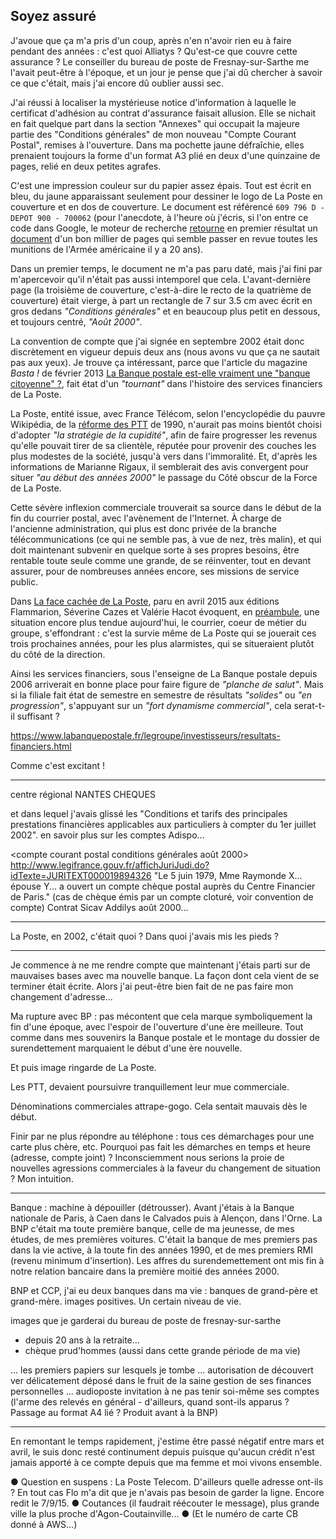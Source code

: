 ## Soyez assuré

J'avoue que ça m'a pris d'un coup, après n'en n'avoir rien eu à faire pendant des années : c'est quoi Alliatys ? Qu'est-ce que couvre cette assurance ? Le conseiller du bureau de poste de Fresnay-sur-Sarthe me l'avait peut-être à l'époque, et un jour je pense que j'ai dû chercher à savoir ce que c'était, mais j'ai encore dû oublier aussi sec.

J'ai réussi à localiser la mystérieuse notice d'information à laquelle le certificat d'adhésion au contrat d'assurance faisait allusion. Elle se nichait en fait quelque part dans la section "Annexes" qui occupait la majeure partie des "Conditions générales" de mon nouveau "Compte Courant Postal", remises à l'ouverture. Dans ma pochette jaune défraîchie, elles prenaient toujours la forme d'un format A3 plié en deux d'une quinzaine de pages, relié en deux petites agrafes.

C'est une impression couleur sur du papier assez épais. Tout est écrit en bleu, du jaune apparaissant seulement pour dessiner le logo de La Poste en couverture et en dos de couverture. Le document est référencé `609 796 D - DEPOT 900 - 700062` (pour l'anecdote, à l'heure où j'écris, si l'on entre ce code dans Google, le moteur de recherche [retourne][1] en premier résultat un [document][2] d'un bon millier de pages qui semble passer en revue toutes les munitions de l'Armée américaine il y a 20 ans).

[1]: https://www.google.fr/search?q=609+796+D+-+DEPOT+900+-+700062
[2]: http://docslide.us/documents/tm-43-0001-28-army-ammunition.html

Dans un premier temps, le document ne m'a pas paru daté, mais j'ai fini par m'apercevoir qu'il n'était pas aussi intemporel que cela. L'avant-dernière page (la troisième de couverture, c'est-à-dire le recto de la quatrième de couverture) était vierge, à part un rectangle de 7 sur 3.5 cm avec écrit en gros dedans *"Conditions générales"* et en beaucoup plus petit en dessous, et toujours centré, *"Août 2000"*.

La convention de compte que j'ai signée en septembre 2002 était donc discrètement en vigueur depuis deux ans (nous avons vu que ça ne sautait pas aux yeux). Je trouve ça intéressant, parce que l'article du magazine *Basta !* de février 2013 [La Banque postale est-elle vraiment une "banque citoyenne" ?][3], fait état d'un *"tournant"* dans l'histoire des services financiers de La Poste.

[3]: http://www.bastamag.net/La-Banque-postale-est-elle

La Poste, entité issue, avec France Télécom, selon l'encyclopédie du pauvre Wikipédia, de la [réforme des PTT][4] de 1990, n'aurait pas moins bientôt choisi d'adopter *"la stratégie de la cupidité"*, afin de faire progresser les revenus qu'elle pouvait tirer de sa clientèle, réputée pour provenir des couches les plus modestes de la société, jusqu'à vers dans l'immoralité. Et, d'après les informations de Marianne Rigaux, il semblerait des avis convergent pour situer *"au début des années 2000"* le passage du Côté obscur de la Force de La Poste.

Cette sévère inflexion commerciale trouverait sa source dans le début de la fin du courrier postal, avec l'avènement de l'Internet. À charge de l'ancienne administration, qui plus est donc privée de la branche télécommunications (ce qui ne semble pas, à vue de nez, très malin), et qui doit maintenant subvenir en quelque sorte à ses propres besoins, être rentable toute seule comme une grande, de se réinventer, tout en devant assurer, pour de nombreuses années encore, ses missions de service public.

Dans [La face cachée de La Poste][4], paru en avril 2015 aux éditions Flammarion, Séverine Cazes et Valérie Hacot évoquent, en [préambule][5], une situation encore plus tendue aujourd'hui, le courrier, coeur de métier du groupe, s'effondrant : c'est la survie même de La Poste qui se jouerait ces trois prochaines années, pour les plus alarmistes, qui se situeraient plutôt du côté de la direction.

[4]: http://www.amazon.fr/gp/product/2081314509/ref=as_li_tl?ie=UTF8&camp=1642&creative=19458&creativeASIN=2081314509&linkCode=as2&tag=fbenoiton-21
[5]: https://books.google.fr/books?id=yNK4BwAAQBAJ&lpg=PT6&dq=la%20face%20cach%C3%A9e%20de%20la%20poste%20prologue&hl=fr&pg=PT6#v=onepage&q=la%20face%20cach%C3%A9e%20de%20la%20poste%20prologue&f=false

Ainsi les services financiers, sous l'enseigne de La Banque postale depuis 2006 arriverait en bonne place pour faire figure de *"planche de salut"*. Mais si la filiale fait état de semestre en semestre de résultats *"solides"* ou *"en progression"*, s'appuyant sur un *"fort dynamisme commercial"*, cela serat-t-il suffisant ?

https://www.labanquepostale.fr/legroupe/investisseurs/resultats-financiers.html

Comme c'est excitant !

***

centre régional NANTES CHEQUES

et dans lequel j'avais glissé les "Conditions et tarifs des principales prestations financières applicables aux particuliers à compter du 1er juillet 2002". en savoir plus sur les comptes Adispo...

<compte courant postal conditions générales août 2000>
http://www.legifrance.gouv.fr/affichJuriJudi.do?idTexte=JURITEXT000019894326
"Le 5 juin 1979, Mme Raymonde X... épouse Y... a ouvert un compte chèque postal auprès du Centre Financier de Paris."
(cas de chèque émis par un compte cloturé, voir convention de compte) 
Contrat Sicav Addilys août 2000...

***

La Poste, en 2002, c'était quoi ? Dans quoi j'avais mis les pieds ?

***

Je commence à ne me rendre compte que maintenant j'étais parti sur de mauvaises bases avec ma nouvelle banque. La façon dont cela vient de se terminer était écrite. Alors j'ai peut-être bien fait de ne pas faire mon changement d'adresse...

Ma rupture avec BP : pas mécontent que cela marque symboliquement la fin d'une époque, avec l'espoir de l'ouverture d'une ère meilleure. Tout comme dans mes souvenirs la Banque postale et le montage du dossier de surendettement marquaient le début d'une ère nouvelle.

Et puis image ringarde de La Poste.

Les PTT, devaient poursuivre tranquillement leur mue commerciale. 

Dénominations commerciales attrape-gogo. Cela sentait mauvais dès le début.

Finir par ne plus répondre au téléphone : tous ces démarchages pour une carte plus chère, etc. Pourquoi pas fait les démarches en temps et heure (adresse, compte joint) ? Inconsciemment nous serions la proie de nouvelles agressions commerciales à la faveur du changement de situation ? Mon intuition.

***

Banque : machine à dépouiller (détrousser). Avant j'étais à la Banque nationale de Paris, à Caen dans le Calvados puis à Alençon, dans l'Orne. La BNP c'était ma toute première banque, celle de ma jeunesse, de mes études, de mes premières voitures. C'était la banque de mes premiers pas dans la vie active, à la toute fin des années 1990, et de mes premiers RMI (revenu minimum d'insertion). Les affres du surendemettement ont mis fin à notre relation bancaire dans la première moitié des années 2000.

BNP et CCP, j'ai eu deux banques dans ma vie : banques de grand-père et grand-mère. images positives. Un certain niveau de vie.

images que je garderai du bureau de poste de fresnay-sur-sarthe
- depuis 20 ans à la retraite...
- chèque prud'hommes (aussi dans cette grande période de ma vie)

... les premiers papiers sur lesquels je tombe ... autorisation de découvert ver délicatement déposé dans le fruit de la saine gestion de ses finances personnelles ... audioposte invitation à ne pas tenir soi-même ses comptes (l'arme des relevés en général - d'ailleurs, quand sont-ils apparus ? Passage au format A4 lié ? Produit avant à la BNP)

***

En remontant le temps rapidement, j'estime être passé négatif entre mars et avril, le suis donc resté continument depuis puisque qu'aucun crédit n'est jamais apporté à ce compte depuis que ma femme et moi vivons ensemble. 

● Question en suspens : La Poste Telecom. D'ailleurs quelle adresse ont-ils ? En tout cas Flo m'a dit que je n'avais pas besoin de garder la ligne. Encore redit le 7/9/15. ● Coutances (il faudrait réécouter le message), plus grande ville la plus proche d'Agon-Coutainville... ● (Et le numéro de carte CB donné à AWS...)
